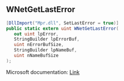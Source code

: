 ## WNetGetLastError

```csharp
[DllImport("Mpr.dll", SetLastError = true)]
public static extern uint WNetGetLastError(
   out uint lpError,
   StringBuilder lpErrorBuf,
   uint nErrorBufSize,
   StringBuilder lpNameBuf,
   uint nNameBufSize
);
```

Microsoft documentation: [Link](https://docs.microsoft.com/en-us/windows/win32/api/winnetwk/nf-winnetwk-wnetgetlasterrora)
